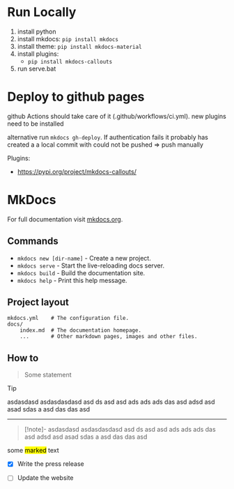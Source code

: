 # Run Locally

1. install python 
2. install mkdocs: `pip install mkdocs`
3. install theme: `pip install mkdocs-material`
3. install plugins:
    *  `pip install mkdocs-callouts`
4. run serve.bat

# Deploy to github pages

github Actions should take care of it (.github/workflows/ci.yml). new plugins need to be installed

alternative run `mkdocs gh-deploy`. If authentication fails it probably has created a a local commit with could not be pushed => push manually


Plugins:
- https://pypi.org/project/mkdocs-callouts/

# MkDocs

For full documentation visit [mkdocs.org](https://mkdocs.org).

## Commands

* `mkdocs new [dir-name]` - Create a new project.
* `mkdocs serve` - Start the live-reloading docs server.
* `mkdocs build` - Build the documentation site.
* `mkdocs help` - Print this help message.

## Project layout

    mkdocs.yml    # The configuration file.
    docs/
        index.md  # The documentation homepage.
        ...       # Other markdown pages, images and other files.

## How to

> Some statement

> [!TIP] 
> asdasdasd asdasdasdasd asd ds asd asd ads ads ads das asd adsd asd asad sdas a asd das das 
> asd
---

> [!note]-
> asdasdasd asdasdasdasd asd ds asd asd ads ads ads das asd adsd asd asad sdas a asd das das 
> asd

some <mark>marked</mark> text

- [x] Write the press release
- [ ] Update the website

